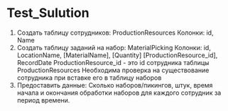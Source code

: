 # Test_Sulution

1) Создать таблицу сотрудников: ProductionResources
Колонки: id, Name
2) Создать таблицу заданий на набор: MaterialPicking
Колонки: id, LocationName, [MaterialName], [Quantity] [ProductionResource_id], RecordDate
ProductionResource_id - это id сотрудника таблицы ProductionResources
Необходима проверка на существование сотрудника при вставке его в таблицу наборов
3) Предоставить данные: Сколько наборов/пикингов, штук, время начала и окончания обработки наборов для каждого сотрудник за период времени.
